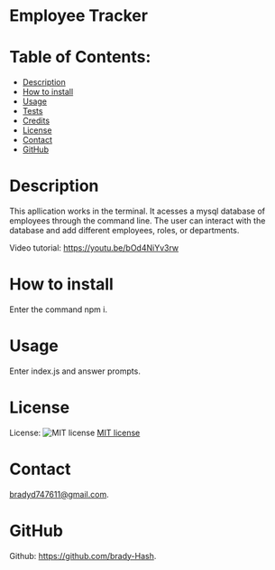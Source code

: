 # Employee Tracker
  # Table of Contents:
  * [Description](#description)
  * [How to install](#installation)
  * [Usage](#usage)
  * [Tests](#tests)
  * [Credits](#credits)
  * [License](#license)
  * [Contact](#email)
  * [GitHub](#github)

# Description 
This apllication works in the terminal. It acesses a mysql database of employees through the command line. The user can interact with the database and add different employees, roles, or departments.

Video tutorial: https://youtu.be/bOd4NiYv3rw

# How to install 
Enter the command npm i.

# Usage 
Enter index.js and answer prompts.

# License
License: 
![MIT license](https://img.shields.io/badge/License-MIT-brightgreen)
[MIT license](https://opensource.org/licenses/MIT)

# Contact
bradyd747611@gmail.com. 

# GitHub
Github: https://github.com/brady-Hash.
